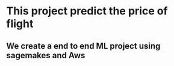 # This project predict the price of flight 
## We create a end to end ML project using sagemakes and Aws 